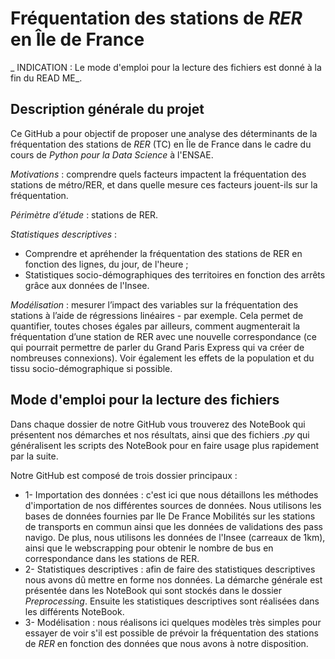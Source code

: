 # Fréquentation des stations de *RER* en Île de France
_ INDICATION : Le mode d'emploi pour la lecture des fichiers est donné à la fin du READ ME_.

## Description générale du projet
Ce GitHub a pour objectif de proposer une analyse des déterminants de la fréquentation des stations de *RER* (TC) en Île de France dans le cadre du cours de *Python pour la Data Science* à l'ENSAE. 


_Motivations_ : comprendre quels facteurs impactent la fréquentation des stations de métro/RER, et 
dans quelle mesure ces facteurs jouent-ils sur la fréquentation.

_Périmètre d’étude_ : stations de RER.

_Statistiques descriptives_ : 
* Comprendre et apréhender la fréquentation des stations de RER en fonction des lignes, du jour, de l'heure ;
* Statistiques socio-démographiques des territoires en fonction des arrêts grâce aux données de l'Insee.

_Modélisation_ : mesurer l’impact des variables sur la fréquentation des stations à l’aide de régressions
linéaires - par exemple. Cela permet de quantifier, toutes choses égales par ailleurs, comment 
augmenterait la fréquentation d’une station de RER avec une nouvelle correspondance (ce qui 
pourrait permettre de parler du Grand Paris Express qui va créer de nombreuses connexions). Voir également les 
effets de la population et du tissu socio-démographique si possible.

## Mode d'emploi pour la lecture des fichiers
Dans chaque dossier de notre GitHub vous trouverez des NoteBook qui présentent nos démarches et nos résultats, ainsi que des fichiers *.py* qui généralisent les scripts des NoteBook pour en faire usage plus rapidement par la suite.

Notre GitHub est composé de trois dossier principaux :
* 1- Importation des données : c'est ici que nous détaillons les méthodes d'importation de nos différentes sources de données. Nous utilisons les bases de données fournies par Ile De France Mobilités sur les stations de transports en commun ainsi que les données de validations des pass navigo. De plus, nous utilisons les données de l'Insee (carreaux de 1km), ainsi que le webscrapping pour obtenir le nombre de bus en correspondance dans les stations de RER.
* 2- Statistiques descriptives : afin de faire des statistiques descriptives nous avons dû mettre en forme nos données. La démarche générale est présentée dans les NoteBook qui sont stockés dans le dossier *Preprocessing*. Ensuite les statistiques descriptives sont réalisées dans les différents NoteBook.
* 3- Modélisation : nous réalisons ici quelques modèles très simples pour essayer de voir s'il est possible de prévoir la fréquentation des stations de *RER* en fonction des données que nous avons à notre disposition.

